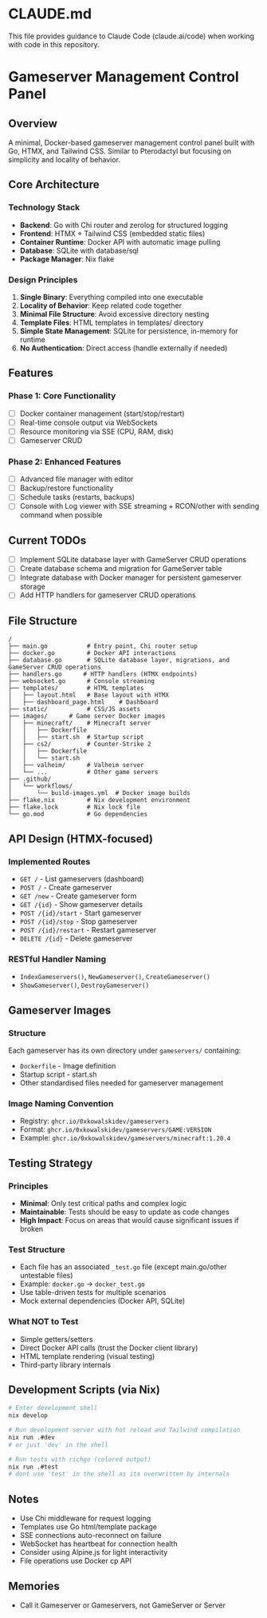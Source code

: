 # CLAUDE.md

This file provides guidance to Claude Code (claude.ai/code) when working with code in this repository.

# Gameserver Management Control Panel

## Overview
A minimal, Docker-based gameserver management control panel built with Go, HTMX, and Tailwind CSS. Similar to Pterodactyl but focusing on simplicity and locality of behavior.

## Core Architecture

### Technology Stack
- **Backend**: Go with Chi router and zerolog for structured logging
- **Frontend**: HTMX + Tailwind CSS (embedded static files)
- **Container Runtime**: Docker API with automatic image pulling
- **Database**: SQLite with database/sql
- **Package Manager**: Nix flake

### Design Principles
1. **Single Binary**: Everything compiled into one executable
2. **Locality of Behavior**: Keep related code together
3. **Minimal File Structure**: Avoid excessive directory nesting
4. **Template Files**: HTML templates in templates/ directory
5. **Simple State Management**: SQLite for persistence, in-memory for runtime
6. **No Authentication**: Direct access (handle externally if needed)

## Features

### Phase 1: Core Functionality
- [ ] Docker container management (start/stop/restart)
- [ ] Real-time console output via WebSockets
- [ ] Resource monitoring via SSE (CPU, RAM, disk)
- [ ] Gameserver CRUD

### Phase 2: Enhanced Features
- [ ] Advanced file manager with editor
- [ ] Backup/restore functionality
- [ ] Schedule tasks (restarts, backups)
- [ ] Console with Log viewer with SSE streaming + RCON/other with sending command when possible

## Current TODOs
- [ ] Implement SQLite database layer with GameServer CRUD operations
- [ ] Create database schema and migration for GameServer table
- [ ] Integrate database with Docker manager for persistent gameserver storage
- [ ] Add HTTP handlers for gameserver CRUD operations

## File Structure
```
/
├── main.go           # Entry point, Chi router setup
├── docker.go         # Docker API interactions
├── database.go       # SQLite database layer, migrations, and GameServer CRUD operations
├── handlers.go      # HTTP handlers (HTMX endpoints)
├── websocket.go      # Console streaming
├── templates/        # HTML templates
│   ├── layout.html   # Base layout with HTMX
│   ├── dashboard_page.html    # Dashboard
├── static/           # CSS/JS assets
├── images/      # Game server Docker images
│   ├── minecraft/    # Minecraft server
│   │   ├── Dockerfile
│   │   ├── start.sh  # Startup script
│   ├── cs2/          # Counter-Strike 2
│   │   ├── Dockerfile
│   │   └── start.sh
│   ├── valheim/      # Valheim server
│   └── ...           # Other game servers
├── .github/
│   └── workflows/
│       └── build-images.yml  # Docker image builds
├── flake.nix         # Nix development environment
├── flake.lock        # Nix lock file
└── go.mod            # Go dependencies
```

## API Design (HTMX-focused)

### Implemented Routes
- `GET /` - List gameservers (dashboard)
- `POST /` - Create gameserver
- `GET /new` - Create gameserver form
- `GET /{id}` - Show gameserver details
- `POST /{id}/start` - Start gameserver
- `POST /{id}/stop` - Stop gameserver  
- `POST /{id}/restart` - Restart gameserver
- `DELETE /{id}` - Delete gameserver

### RESTful Handler Naming
- `IndexGameservers()`, `NewGameserver()`, `CreateGameserver()`
- `ShowGameserver()`, `DestroyGameserver()`

## Gameserver Images

### Structure
Each gameserver has its own directory under `gameservers/` containing:
- `Dockerfile` - Image definition
- Startup script - start.sh
- Other standardised files needed for gameserver management

### Image Naming Convention
- Registry: `ghcr.io/0xkowalskidev/gameservers`
- Format: `ghcr.io/0xkowalskidev/gameservers/GAME:VERSION`
- Example: `ghcr.io/0xkowalskidev/gameservers/minecraft:1.20.4`

## Testing Strategy

### Principles
- **Minimal**: Only test critical paths and complex logic
- **Maintainable**: Tests should be easy to update as code changes
- **High Impact**: Focus on areas that would cause significant issues if broken

### Test Structure
- Each file has an associated `_test.go` file (except main.go/other untestable files)
- Example: `docker.go` → `docker_test.go`
- Use table-driven tests for multiple scenarios
- Mock external dependencies (Docker API, SQLite)

### What NOT to Test
- Simple getters/setters
- Direct Docker API calls (trust the Docker client library)
- HTML template rendering (visual testing)
- Third-party library internals

## Development Scripts (via Nix)
```bash
# Enter development shell
nix develop

# Run development server with hot reload and Tailwind compilation
nix run .#dev
# or just 'dev' in the shell

# Run tests with richgo (colored output)
nix run .#test
# dont use 'test' in the shell as its overwritten by internals
```
## Notes
- Use Chi middleware for request logging
- Templates use Go html/template package
- SSE connections auto-reconnect on failure
- WebSocket has heartbeat for connection health
- Consider using Alpine.js for light interactivity
- File operations use Docker cp API

## Memories
- Call it Gameserver or Gameservers, not GameServer or Server
